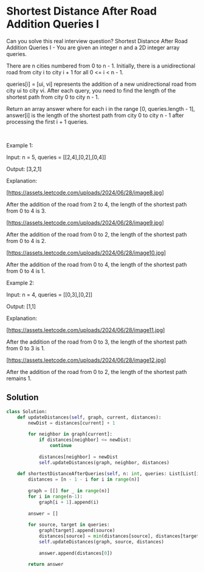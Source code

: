 # Shortest Distance After Road Addition Queries I

Can you solve this real interview question? Shortest Distance After Road Addition Queries I - You are given an integer n and a 2D integer array queries.

There are n cities numbered from 0 to n - 1. Initially, there is a unidirectional road from city i to city i + 1 for all 0 <= i < n - 1.

queries[i] = [ui, vi] represents the addition of a new unidirectional road from city ui to city vi. After each query, you need to find the length of the shortest path from city 0 to city n - 1.

Return an array answer where for each i in the range [0, queries.length - 1], answer[i] is the length of the shortest path from city 0 to city n - 1 after processing the first i + 1 queries.

 

Example 1:

Input: n = 5, queries = [[2,4],[0,2],[0,4]]

Output: [3,2,1]

Explanation:

[https://assets.leetcode.com/uploads/2024/06/28/image8.jpg]

After the addition of the road from 2 to 4, the length of the shortest path from 0 to 4 is 3.

[https://assets.leetcode.com/uploads/2024/06/28/image9.jpg]

After the addition of the road from 0 to 2, the length of the shortest path from 0 to 4 is 2.

[https://assets.leetcode.com/uploads/2024/06/28/image10.jpg]

After the addition of the road from 0 to 4, the length of the shortest path from 0 to 4 is 1.

Example 2:

Input: n = 4, queries = [[0,3],[0,2]]

Output: [1,1]

Explanation:

[https://assets.leetcode.com/uploads/2024/06/28/image11.jpg]

After the addition of the road from 0 to 3, the length of the shortest path from 0 to 3 is 1.

[https://assets.leetcode.com/uploads/2024/06/28/image12.jpg]

After the addition of the road from 0 to 2, the length of the shortest path remains 1.

## Solution
```py
class Solution:
    def updateDistances(self, graph, current, distances):
        newDist = distances[current] + 1
        
        for neighbor in graph[current]:
            if distances[neighbor] <= newDist:
                continue
                
            distances[neighbor] = newDist
            self.updateDistances(graph, neighbor, distances)
    
    def shortestDistanceAfterQueries(self, n: int, queries: List[List[int]]) -> List[int]:
        distances = [n - 1 - i for i in range(n)]
        
        graph = [[] for _ in range(n)]
        for i in range(n-1):
            graph[i + 1].append(i)
        
        answer = []
        
        for source, target in queries:
            graph[target].append(source)
            distances[source] = min(distances[source], distances[target] + 1)
            self.updateDistances(graph, source, distances)
            
            answer.append(distances[0])
        
        return answer
```
